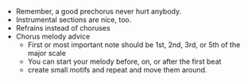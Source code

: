 - Remember, a good prechorus never hurt anybody.
- Instrumental sections are nice, too.
- Refrains instead of choruses
- Chorus melody advice
	- First or most important note should be 1st, 2nd, 3rd, or 5th of the major scale
	- You can start your melody before, on, or after the first beat
	- create small motifs and repeat and move them around.

